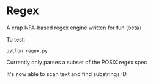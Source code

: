 # Regex

A crap NFA-based regex engine written for fun (beta)

To test:

```shell
python regex.py
```

Currently only parses a subset of the POSIX regex spec

It's now able to scan text and find substrings :D

